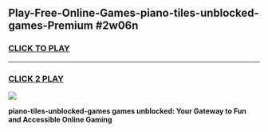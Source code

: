 
## Play-Free-Online-Games-piano-tiles-unblocked-games-Premium #2w06n
<h3>
<a href="https://premium.freeplayer.one?title=piano-tiles-unblocked-games&ref=8M">CLICK TO PLAY</a></h3>
<hr>

<h3>
<a href="https://premium.freeplayer.one?title=piano-tiles-unblocked-games&ref=8M">CLICK 2 PLAY</a>
  
</h3>

<a href="https://premium.freeplayer.one?title=piano-tiles-unblocked-games&ref=8M"><img src="https://clearcache.store/games.png"></a>


**piano-tiles-unblocked-games games unblocked: Your Gateway to Fun and Accessible Online Gaming**
